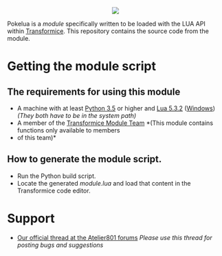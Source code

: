 <div style="text-align:center"><img src ="http://images.atelier801.com/15d14ee57bd.png" /></div>

Pokelua is a *module* specifically written to be loaded with the LUA API within [Transformice](http://transformice.com).
This repository contains the source code from the module.

# Getting the module script

## The requirements for using this module
- A machine with at least [Python 3.5](https://www.python.org/downloads/) or higher and [Lua 5.3.2](https://www.lua.org/download.html) ([Windows](http://luabinaries.sourceforge.net/download.html)) *(They both have to be in the system path)*
- A member of the [Transformice Module Team](http://atelier801.com/topic?f=5&t=691642&p=1) *(This module contains functions only available to members
- of this team)*

## How to generate the module script.
- Run the Python build script.
- Locate the generated *module.lua* and load that content in the Transformice code editor.

# Support

- [Our official thread at the Atelier801 forums](http://atelier801.com/topic?f=6&t=838708&p=1) *Please use this thread for posting bugs and suggestions*